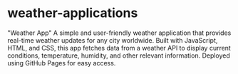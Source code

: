 # weather-applications
 "Weather App" A simple and user-friendly weather application that provides real-time weather updates for any city worldwide. Built with JavaScript, HTML, and CSS, this app fetches data from a weather API to display current conditions, temperature, humidity, and other relevant information. Deployed using GitHub Pages for easy access.
